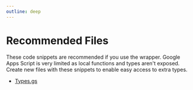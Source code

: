 ```yaml
---
outline: deep
---
```


# Recommended Files

These code snippets are recommended if you use the wrapper. Google Apps Script is very limited as local functions and types aren't exposed.
Create new files with these snippets to enable easy access to extra types.

- [Types.gs](./snippets/types.md) 